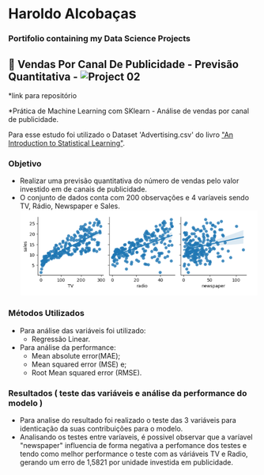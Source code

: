 # Haroldo Alcobaças

### Portifolio containing my Data Science Projects

## 📝 Vendas Por Canal De Publicidade - Previsão Quantitativa - ![Project 02](https://github.com/haroldoalcobacas/VendasPorCanalDePublicidade.git)
*link para repositório  

*Prática de Machine Learning com SKlearn - Análise de vendas por canal de publicidade.

 Para esse estudo foi utilizado o Dataset 'Advertising.csv' do livro ["An Introduction to Statistical Learning"](https://trevorhastie.github.io/ISLR/data.html).

###  Objetivo
* Realizar uma previsão quantitativa do número de vendas pelo valor investido em de canais de publicidade.
* O conjunto de dados conta com 200 observações e 4 varíaveis sendo TV, Rádio, Newspaper e Sales.
![RL_CanaisDePublicidade.PNG](https://github.com/haroldoalcobacas/VendasPorCanalDePublicidade/blob/main/RL_CanaisDePublicidade.PNG)

###  Métodos Utilizados

* Para análise das variáveis foi utilizado:
  -  Regressão Linear.
* Para análise da performance:
  - Mean absolute error(MAE);
  - Mean squared error (MSE) e;
  - Root Mean squared error (RMSE).
    
###  Resultados ( teste das variáveis e análise da performance do modelo )
* Para analise do resultado foi realizado o teste das 3 variáveis para identicação da suas contribuições para o modelo.
* Analisando os testes entre varíaveis, é possivel observar que a varíavel "newspaper" influencia de forma negativa a perfomance dos testes e tendo como melhor performance o teste com as váriáveis TV e Radio, gerando um erro de 1,5821 por unidade investida em publicidade.

